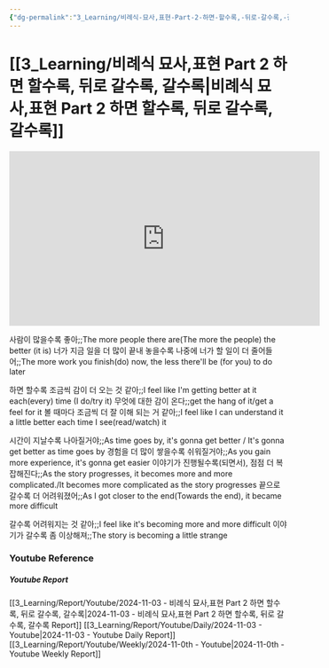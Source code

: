 ```yaml
---
{"dg-permalink":"3_Learning/비례식-묘사,표현-Part-2-하면-할수록,-뒤로-갈수록,-갈수록","created-date":"2024-11-03 8:24:27 am","date":"2024-11-03","type":"youtube","tags":["youtube","english"],"aliases":null,"youtuber":"빨모쌤","channelName":"라이브 아카데미","link":"https://www.youtube.com/watch?v=tj2nk6da_Sg","img":"https://img.youtube.com/vi/tj2nk6da_Sg/0.jpg","dg-publish":true,"permalink":"/3_Learning/비례식-묘사,표현-Part-2-하면-할수록,-뒤로-갈수록,-갈수록/","dgPassFrontmatter":true,"noteIcon":"1"}
---
```


# [[3_Learning/비례식 묘사,표현 Part 2 하면 할수록, 뒤로 갈수록, 갈수록\|비례식 묘사,표현 Part 2 하면 할수록, 뒤로 갈수록, 갈수록]]


<div class="container-root"><span></span></div><div><div class="container-root"><iframe width="560" height="315" src="https://www.youtube.com/embed/tj2nk6da_Sg" title="YouTube video player" frameborder="0" allow="accelerometer; autoplay; clipboard-write; encrypted-media; gyroscope; picture-in-picture; web-share" allowfullscreen=""></iframe></div></div>

사람이 많을수록 좋아;;The more people there are(The more the people) the better (it is)
너가 지금 일을 더 많이 끝내 놓을수록 나중에 너가 할 일이 더 줄어들어;;The more work you finish(do) now, the less there'll be (for you) to do later

하면 할수록 조금씩 감이 더 오는 것 같아;;I feel like I'm getting better at it each(every) time (I do/try it)
무엇에 대한 감이 온다;;get the hang of it/get a feel for it
볼 때마다 조금씩 더 잘 이해 되는 거 같아;;I feel like I can understand it a little better each time I see(read/watch) it

시간이 지날수록 나아질거야;;As time goes by, it's gonna get better / It's gonna get better as time goes by
경험을 더 많이 쌓을수록 쉬워질거야;;As you gain more experience, it's gonna get easier
이야기가 진행될수록(되면서), 점점 더 복잡해진다;;As the story progresses, it becomes more and more complicated./It becomes more complicated as the story progresses
끝으로 갈수록 더 어려워졌어;;As I got closer to the end(Towards the end), it became more difficult

갈수록 어려워지는 것 같아;;I feel like it's becoming more and more difficult
이야기가 갈수록 좀 이상해져;;The story is becoming a little strange










### Youtube Reference
##### Youtube Report
[[3_Learning/Report/Youtube/2024-11-03 - 비례식 묘사,표현 Part 2 하면 할수록, 뒤로 갈수록, 갈수록\|2024-11-03 - 비례식 묘사,표현 Part 2 하면 할수록, 뒤로 갈수록, 갈수록 Report]]
[[3_Learning/Report/Youtube/Daily/2024-11-03 - Youtube\|2024-11-03 - Youtube Daily Report]]
[[3_Learning/Report/Youtube/Weekly/2024-11-0th - Youtube\|2024-11-0th - Youtube Weekly Report]]

